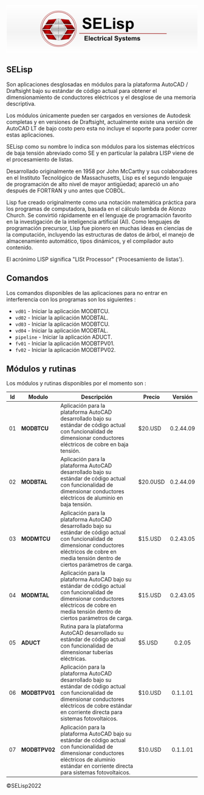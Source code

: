 
![SELisp](https://raw.githubusercontent.com/jacometoss/SELisp/1d497dcb52c15b7545d4619467cbe138f87f7b02/docs/img/SELisp_banner.png)

## SELisp 

Son aplicaciones desglosadas en módulos para la plataforma AutoCAD / Draftsight bajo su estándar de código actual para obtener el dimensionamiento de conductores eléctricos y el desglose de una memoria descriptiva.

Los módulos únicamente pueden ser cargados en versiones de Autodesk completas y en versiones de Draftsight, actualmente existe una versión de AutoCAD LT de bajo costo pero esta no incluye el soporte para poder correr estas aplicaciones.

SELisp como su nombre lo indica son módulos para los sistemas eléctricos de baja tensión abreviado como SE y en particular la palabra LISP viene de el procesamiento de listas.

Desarrollado originalmente en 1958 por John McCarthy y sus colaboradores en el Instituto Tecnológico de Massachusetts, Lisp es el segundo lenguaje de programación de alto nivel de mayor antigüedad; apareció un año después de FORTRAN y uno antes que COBOL.

Lisp fue creado originalmente como una notación matemática práctica para los programas de computadora, basada en el cálculo lambda de Alonzo Church. Se convirtió rápidamente en el lenguaje de programación favorito en la investigación de la inteligencia artificial (AI). Como lenguajes de programación precursor, Lisp fue pionero en muchas ideas en ciencias de la computación, incluyendo las estructuras de datos de árbol, el manejo de almacenamiento automático, tipos dinámicos, y el compilador auto contenido.

El acrónimo LISP significa "LISt Processor" ('Procesamiento de listas').

## Comandos 

Los comandos disponibles de las aplicaciones para no entrar en interferencia con los programas son los siguientes : 

* `vd01` - Iniciar la aplicación MODBTCU.
* `vd02` - Iniciar la aplicación MODBTAL.
* `vd03` - Iniciar la aplicación MODBTCU.
* `vd04` - Iniciar la aplicación MODBTAL.
* `pipeline` - Iniciar la aplicación ADUCT.
* `fv01` - Iniciar la aplicación MODBTPV01.
* `fv02` - Iniciar la aplicación MODBTPV02.

## Módulos y rutinas

Los módulos y rutinas disponibles por el momento son :

| Id   | Modulo        | Descripción                                                  | Precio   |  Versión  |
| ---- | ------------- | ------------------------------------------------------------ | -------- | :-------: |
| 01   | **MODBTCU**   | Aplicación para la plataforma AutoCAD desarrollado bajo su estándar de código actual con funcionalidad de dimensionar conductores eléctricos de cobre en baja tensión. | $20.USD  | 0.2.44.09 |
| 02   | **MODBTAL**   | Aplicación para la plataforma AutoCAD desarrollado bajo su estándar de código actual con funcionalidad de dimensionar conductores eléctricos de aluminio en baja tensión. | $20.0USD | 0.2.44.09 |
| 03   | **MODMTCU**   | Aplicación para la plataforma AutoCAD desarrollado bajo su estándar de código actual con funcionalidad de dimensionar conductores eléctricos de cobre en media tensión dentro de ciertos parámetros de carga. | $15.USD  | 0.2.43.05 |
| 04   | **MODMTAL**   | Aplicación para la plataforma AutoCAD bajo su estándar de código actual con funcionalidad de dimensionar conductores eléctricos de cobre en media tensión dentro de ciertos parámetros de carga. | $15.USD  | 0.2.43.05 |
| 05   | **ADUCT**     | Rutina para la plataforma AutoCAD desarrollado su estándar de código actual con funcionalidad de dimensionar tuberías eléctricas. | $5.USD   |  0.2.05   |
| 06   | **MODBTPV01** | Aplicación para la plataforma AutoCAD desarrollado bajo su estándar de código actual con funcionalidad de dimensionar conductores eléctricos de cobre estándar en corriente directa para sistemas fotovoltaicos. | $10.USD  | 0.1.1.01  |
| 07   | **MODBTPV02** | Aplicación para la plataforma AutoCAD bajo su estándar de código actual con funcionalidad de dimensionar conductores eléctricos de aluminio estándar en corriente directa para sistemas fotovoltaicos. | $10.USD  | 0.1.1.01  |

©SELisp2022







